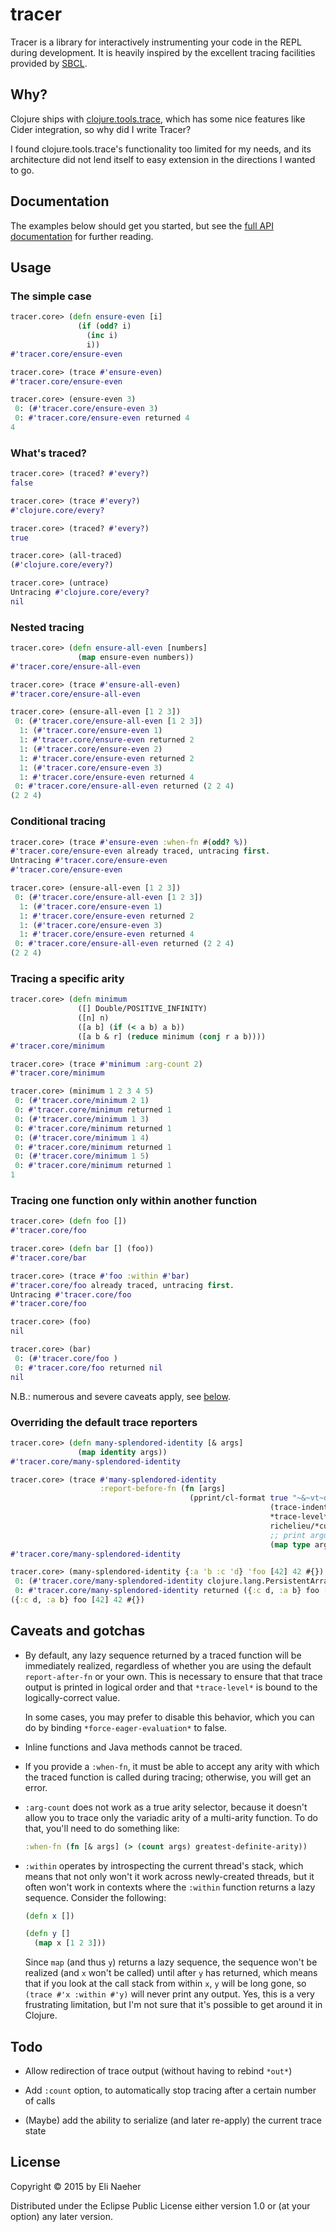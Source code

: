 # tracer

Tracer is a library for interactively instrumenting your code in the
REPL during development. It is heavily inspired by the excellent
tracing facilities provided by [SBCL](http://www.sbcl.org/manual/#Function-Tracing).

## Why?

Clojure ships with
[clojure.tools.trace](https://github.com/clojure/tools.trace), which
has some nice features like Cider integration, so why did I write
Tracer?

I found clojure.tools.trace's functionality too limited for my needs,
and its architecture did not lend itself to easy extension in the
directions I wanted to go.

## Documentation

The examples below should get you started, but see the [full API
documentation](https://rawgit.com/enaeher/tracer/master/docs/uberdoc.html) for further reading.

## Usage

### The simple case

```clojure
tracer.core> (defn ensure-even [i]
               (if (odd? i)
                 (inc i)
                 i))
#'tracer.core/ensure-even

tracer.core> (trace #'ensure-even)
#'tracer.core/ensure-even

tracer.core> (ensure-even 3)
 0: (#'tracer.core/ensure-even 3)
 0: #'tracer.core/ensure-even returned 4
4
```

### What's traced?

```clojure
tracer.core> (traced? #'every?)
false

tracer.core> (trace #'every?)
#'clojure.core/every?

tracer.core> (traced? #'every?)
true

tracer.core> (all-traced)
(#'clojure.core/every?)

tracer.core> (untrace)
Untracing #'clojure.core/every?
nil
```

### Nested tracing

```clojure
tracer.core> (defn ensure-all-even [numbers]
               (map ensure-even numbers))
#'tracer.core/ensure-all-even

tracer.core> (trace #'ensure-all-even)
#'tracer.core/ensure-all-even

tracer.core> (ensure-all-even [1 2 3])
 0: (#'tracer.core/ensure-all-even [1 2 3])
  1: (#'tracer.core/ensure-even 1)
  1: #'tracer.core/ensure-even returned 2
  1: (#'tracer.core/ensure-even 2)
  1: #'tracer.core/ensure-even returned 2
  1: (#'tracer.core/ensure-even 3)
  1: #'tracer.core/ensure-even returned 4
 0: #'tracer.core/ensure-all-even returned (2 2 4)
(2 2 4)
```

### Conditional tracing

```clojure
tracer.core> (trace #'ensure-even :when-fn #(odd? %))
#'tracer.core/ensure-even already traced, untracing first.
Untracing #'tracer.core/ensure-even
#'tracer.core/ensure-even

tracer.core> (ensure-all-even [1 2 3])
 0: (#'tracer.core/ensure-all-even [1 2 3])
  1: (#'tracer.core/ensure-even 1)
  1: #'tracer.core/ensure-even returned 2
  1: (#'tracer.core/ensure-even 3)
  1: #'tracer.core/ensure-even returned 4
 0: #'tracer.core/ensure-all-even returned (2 2 4)
(2 2 4)
```

### Tracing a specific arity

```clojure
tracer.core> (defn minimum
               ([] Double/POSITIVE_INFINITY)
               ([n] n)
               ([a b] (if (< a b) a b))
               ([a b & r] (reduce minimum (conj r a b))))
#'tracer.core/minimum

tracer.core> (trace #'minimum :arg-count 2)
#'tracer.core/minimum

tracer.core> (minimum 1 2 3 4 5)
 0: (#'tracer.core/minimum 2 1)
 0: #'tracer.core/minimum returned 1
 0: (#'tracer.core/minimum 1 3)
 0: #'tracer.core/minimum returned 1
 0: (#'tracer.core/minimum 1 4)
 0: #'tracer.core/minimum returned 1
 0: (#'tracer.core/minimum 1 5)
 0: #'tracer.core/minimum returned 1
1
```

### Tracing one function only within another function

```clojure
tracer.core> (defn foo [])
#'tracer.core/foo

tracer.core> (defn bar [] (foo))
#'tracer.core/bar

tracer.core> (trace #'foo :within #'bar)
#'tracer.core/foo already traced, untracing first.
Untracing #'tracer.core/foo
#'tracer.core/foo

tracer.core> (foo)
nil

tracer.core> (bar)
 0: (#'tracer.core/foo )
 0: #'tracer.core/foo returned nil
nil
```

N.B.: numerous and severe caveats apply, see [below](#caveats-and-gotchas).

### Overriding the default trace reporters

```clojure
tracer.core> (defn many-splendored-identity [& args]
               (map identity args))
#'tracer.core/many-splendored-identity

tracer.core> (trace #'many-splendored-identity
                    :report-before-fn (fn [args]
                                        (pprint/cl-format true "~&~vt~d: (~s ~{~s~^ ~})~%"
                                                          (trace-indent)
                                                          *trace-level*
                                                          richelieu/*current-advised*
                                                          ;; print argument types rather than values	
                                                          (map type args))))
#'tracer.core/many-splendored-identity

tracer.core> (many-splendored-identity {:a 'b :c 'd} 'foo [42] 42 #{})
 0: (#'tracer.core/many-splendored-identity clojure.lang.PersistentArrayMap clojure.lang.Symbol clojure.lang.PersistentVector java.lang.Long clojure.lang.PersistentHashSet)
 0: #'tracer.core/many-splendored-identity returned ({:c d, :a b} foo [42] 42 #{})
({:c d, :a b} foo [42] 42 #{})
```

## Caveats and gotchas

- By default, any lazy sequence returned by a traced function will be
  immediately realized, regardless of whether you are using the
  default `report-after-fn` or your own. This is necessary to ensure
  that that trace output is printed in logical order and that
  `*trace-level*` is bound to the logically-correct value.

  In some cases, you may prefer to disable this behavior, which you
  can do by binding `*force-eager-evaluation*` to false.

- Inline functions and Java methods cannot be traced.

- If you provide a `:when-fn`, it must be able to accept any arity
  with which the traced function is called during tracing; otherwise,
  you will get an error.

- `:arg-count` does not work as a true arity selector, because it
  doesn't allow you to trace only the variadic arity of a multi-arity
  function. To do that, you'll need to do something like:

  ```clojure
  :when-fn (fn [& args] (> (count args) greatest-definite-arity))
  ```

- `:within` operates by introspecting the current thread's stack,
  which means that not only won't it work across newly-created
  threads, but it often won't work in contexts where the `:within`
  function returns a lazy sequence. Consider the following:

  ```clojure
  (defn x [])

  (defn y []
    (map x [1 2 3]))
  ```

  Since `map` (and thus `y`) returns a lazy sequence, the sequence
  won't be realized (and `x` won't be called) until after `y` has
  returned, which means that if you look at the call stack from within
  `x`, `y` will be long gone, so `(trace #'x :within #'y)` will never
  print any output. Yes, this is a very frustrating limitation, but
  I'm not sure that it's possible to get around it in Clojure.

## Todo

- Allow redirection of trace output (without having to rebind `*out*`)

- Add `:count` option, to automatically stop tracing after a certain
  number of calls

- (Maybe) add the ability to serialize (and later re-apply) the current trace
  state

## License

Copyright © 2015 by Eli Naeher

Distributed under the Eclipse Public License either version 1.0 or (at
your option) any later version.
